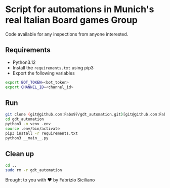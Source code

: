 # Script for automations in Munich's real Italian Board games Group

Code available for any inspections from anyone interested.

## Requirements

- Python3.12
- Install the `requirements.txt` using pip3
- Export the following variables

```sh
export BOT_TOKEN=<bot_token>
export CHANNEL_ID=<channel_id>
```

## Run

```sh
git clone (git@github.com:Fabs97/gdt_automation.git)[git@github.com:Fabs97/gdt_automation.git]
cd gdt_automation
python3 -m venv .env
source .env/bin/activate
pip3 install -r requirements.txt
python3 __main__.py
```

## Clean up

```sh
cd ..
sudo rm -r gdt_automation
```

Brought to you with ❤️ by Fabrizio Siciliano
